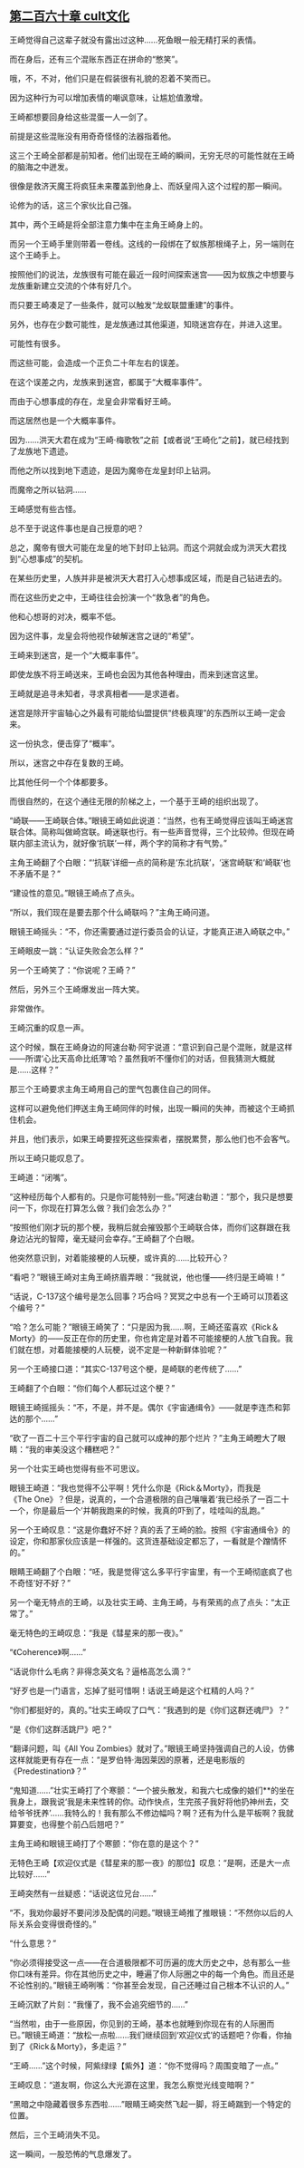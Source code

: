## [第二百六十章 cult文化](https://www.xxbiquge.com/11_11207/9245349.html)


  王崎觉得自己这辈子就没有露出过这种……死鱼眼一般无精打采的表情。

  而在身后，还有三个混账东西正在拼命的“憋笑”。

  哦，不，不对，他们只是在假装很有礼貌的忍着不笑而已。

  因为这种行为可以增加表情的嘲讽意味，让尴尬值激增。

  王崎都想要回身给这些混蛋一人一剑了。

  前提是这些混账没有用奇奇怪怪的法器指着他。

  这三个王崎全部都是前知者。他们出现在王崎的瞬间，无穷无尽的可能性就在王崎的脑海之中迸发。

  很像是救济天魔王将疯狂未来覆盖到他身上、而妖皇闯入这个过程的那一瞬间。

  论修为的话，这三个家伙比自己强。

  其中，两个王崎是将全部注意力集中在主角王崎身上的。

  而另一个王崎手里则带着一卷线。这线的一段绑在了蚁族那根绳子上，另一端则在这个王崎手上。

  按照他们的说法，龙族很有可能在最近一段时间探索迷宫——因为蚁族之中想要与龙族重新建立交流的个体有好几个。

  而只要王崎凑足了一些条件，就可以触发“龙蚁联盟重建”的事件。

  另外，也存在少数可能性，是龙族通过其他渠道，知晓迷宫存在，并进入这里。

  可能性有很多。

  而这些可能，会造成一个正负二十年左右的误差。

  在这个误差之内，龙族来到迷宫，都属于“大概率事件”。

  而由于心想事成的存在，龙皇会非常看好王崎。

  而这居然也是一个大概率事件。

  因为……洪天大君在成为“王崎·梅歌牧”之前【或者说“王崎化”之前】，就已经找到了龙族地下遗迹。

  而他之所以找到地下遗迹，是因为魔帝在龙皇封印上钻洞。

  而魔帝之所以钻洞……

  王崎感觉有些古怪。

  总不至于说这件事也是自己授意的吧？

  总之，魔帝有很大可能在龙皇的地下封印上钻洞。而这个洞就会成为洪天大君找到“心想事成”的契机。

  在某些历史里，人族并非是被洪天大君打入心想事成区域，而是自己钻进去的。

  而在这些历史之中，王崎往往会扮演一个“救急者”的角色。

  他和心想哥的对决，概率不低。

  因为这件事，龙皇会将他视作破解迷宫之谜的“希望”。

  王崎来到迷宫，是一个“大概率事件”。

  即使龙族不将王崎送来，王崎也会因为其他各种理由，而来到迷宫这里。

  王崎就是追寻未知者，寻求真相者——是求道者。

  迷宫是除开宇宙轴心之外最有可能给仙盟提供“终极真理”的东西所以王崎一定会来。

  这一份执念，便击穿了“概率”。

  所以，迷宫之中存在复数的王崎。

  比其他任何一个个体都要多。

  而很自然的，在这个通往无限的阶梯之上，一个基于王崎的组织出现了。

  “崎联——王崎联合体。”眼镜王崎如此说道：“当然，也有王崎觉得应该叫王崎迷宫联合体。简称叫做崎宫联。崎迷联也行。有一些声音觉得，三个比较帅。但现在崎联内部主流认为，就好像‘抗联’一样，两个字的简称才有气势。”

  主角王崎翻了个白眼：“‘抗联’详细一点的简称是‘东北抗联’，‘迷宫崎联’和‘崎联’也不矛盾不是？”

  “建设性的意见。”眼镜王崎点了点头。

  “所以，我们现在是要去那个什么崎联吗？”主角王崎问道。

  眼镜王崎摇头：“不，你还需要通过逆行委员会的认证，才能真正进入崎联之中。”

  王崎眼皮一跳：“认证失败会怎么样？”

  另一个王崎笑了：“你说呢？王崎？”

  然后，另外三个王崎爆发出一阵大笑。

  非常做作。

  王崎沉重的叹息一声。

  这个时候，飘在王崎身边的阿速台勒·阿宇说道：“意识到自己是个混账，就是这样——所谓‘心比天高命比纸薄’哈？虽然我听不懂你们的对话，但我猜测大概就是……这样？”

  那三个王崎要求主角王崎用自己的罡气包裹住自己的同伴。

  这样可以避免他们押送主角王崎同伴的时候，出现一瞬间的失神，而被这个王崎抓住机会。

  并且，他们表示，如果王崎要捏死这些探索者，摆脱累赘，那么他们也不会客气。

  所以王崎只能叹息了。

  王崎道：“闭嘴”。

  “这种经历每个人都有的。只是你可能特别一些。”阿速台勒道：“那个，我只是想要问一下，你现在打算怎么做？我们会怎么办？”

  “按照他们刚才玩的那个梗，我稍后就会摧毁那个王崎联合体，而你们这群跟在我身边沾光的智障，毫无疑问会幸存。”王崎翻了个白眼。

  他突然意识到，对着能接梗的人玩梗，或许真的……比较开心？

  “看吧？”眼镜王崎对主角王崎挤眉弄眼：“我就说，他也懂——终归是王崎嘛！”

  “话说，C-137这个编号是怎么回事？巧合吗？冥冥之中总有一个王崎可以顶着这个编号？”

  “哈？怎么可能？”眼镜王崎笑了：“只是因为我……啊，王崎还蛮喜欢《Rick＆Morty》的——反正在你的历史里，你也肯定是对着不可能接梗的人放飞自我。我们就在想，对着能接梗的人玩梗，说不定是一种新鲜体验呢？”

  另一个王崎接口道：“其实C-137号这个梗，是崎联的老传统了……”

  王崎翻了个白眼：“你们每个人都玩过这个梗？”

  眼镜王崎摇摇头：“不，不是，并不是。偶尔《宇宙通缉令》——就是李连杰和郭达的那个……”

  “砍了一百二十三个平行宇宙的自己就可以成神的那个烂片？”主角王崎瞪大了眼睛：“我的审美没这个糟糕吧？”

  另一个壮实王崎也觉得有些不可思议。

  眼镜王崎道：“我也觉得不公平啊！凭什么你是《Rick＆Morty》，而我是《The One》？但是，说真的，一个合道极限的自己嚷嚷着‘我已经杀了一百二十一个，你是最后一个’并朝我跑来的时候，我真的吓到了，哇哇叫的乱跑。”

  另一个王崎叹息：“这是你蠢好不好？真的丢了王崎的脸。按照《宇宙通缉令》的设定，你和那家伙应该是一样强的。这货连基础设定都忘了，一看就是个蹭情怀的。”

  眼睛王崎翻了个白眼：“呸，我是觉得‘这么多平行宇宙里，有一个王崎彻底疯了也不奇怪’好不好？”

  另一个毫无特点的王崎，以及壮实王崎、主角王崎，与有荣焉的点了点头：“太正常了。”

  毫无特色的王崎叹息：“我是《彗星来的那一夜》。”

  “《Coherence》啊……”

  “话说你什么毛病？非得念英文名？逼格高怎么滴？”

  “好歹也是一门语言，忘掉了挺可惜啊！话说王崎是这个杠精的人吗？”

  “你们都挺好的，真的。”壮实王崎叹了口气：“我遇到的是《你们这群还魂尸》？”

  “是《你们这群活跳尸》吧？”

  “翻译问题，叫《All You Zombies》就对了。”眼镜王崎坚持强调自己的人设，仿佛这样就能更有存在一点：“是罗伯特·海因莱因的原著，还是电影版的《Predestination》？”

  “鬼知道……”壮实王崎打了个寒颤：“一个披头散发，和我六七成像的娘们**的坐在我身上，跟我说‘我是未来性转的你。动作快点，生完孩子我好将他扔神州去，交给爷爷抚养’……我特么的！我有那么不修边幅吗？啊？还有为什么是平板啊？我就算要变，也得整个前凸后翘吧？”

  主角王崎和眼镜王崎打了个寒颤：“你在意的是这个？”

  无特色王崎【欢迎仪式是《彗星来的那一夜》的那位】叹息：“是啊，还是大一点比较好……”

  王崎突然有一丝疑惑：“话说这位兄台……”

  “不，我劝你最好不要问涉及配偶的问题。”眼镜王崎推了推眼镜：“不然你以后的人际关系会变得很奇怪的。”

  “什么意思？”

  “你必须得接受这一点——在合道极限都不可历遍的庞大历史之中，总有那么一些你口味有差异。你在其他历史之中，睡遍了你人际圈之中的每一个角色。而且还是不论性别的。”眼镜王崎咧嘴：“你甚至会发现，自己还睡过自己根本不认识的人。”

  王崎沉默了片刻：“我懂了，我不会追究细节的……”

  “当然啦，由于一些原因，你见到的王崎，基本也就睡到你现在有的人际圈而已。”眼镜王崎道：“放松一点啦……我们继续回到‘欢迎仪式’的话题吧？你看，你抽到了《Rick＆Morty》，多走运？”

  “王崎……”这个时候，阿紫绿绿【紫外】道：“你不觉得吗？周围变暗了一点。”

  王崎叹息：“道友啊，你这么大光源在这里，我怎么察觉光线变暗啊？”

  “黑暗之中隐藏着很多东西啦……”眼睛王崎突然飞起一脚，将王崎踹到一个特定的位置。

  然后，三个王崎消失不见。

  这一瞬间，一股恐怖的气息爆发了。
